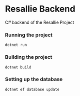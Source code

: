 # Resallie Backend
C# backend of the Resallie Project

### Running the project
```shell
dotnet run
```

### Building the project
```shell
dotnet build
```

### Setting up the database
```shell
dotnet ef database update
```